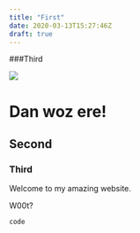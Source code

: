 ```yaml
---
title: "First"
date: 2020-03-13T15:27:46Z
draft: true
---
```


###Third


<img src="https://logicalgenetics.com/wp-content/uploads/2019/02/2018-12-15-14.05.58-e1549357996731.jpg"/>

# Dan woz ere!

## Second

### Third

Welcome to my amazing website.

W00t?

```code```
